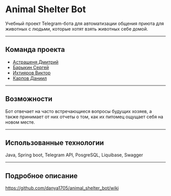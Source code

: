# Animal Shelter Bot

Учебный проект Telegram-бота для автоматизации общения приюта для животных с людьми, которые хотят взять животных себе домой.

---

## Команда проекта

- [Астрашеня Дмитрий](https://github.com/Modusen)
- [Барыкин Сергей](https://github.com/Barsev174)
- [Ихтияров Виктор](https://github.com/IGuruI-1981)
- [Карпов Даниил](https://github.com/danya1705)

---

## Возможности

Бот отвечает на часто встречающиеся вопросы будущих хозяев, а также принимает от них отчеты о том, как их питомец ощущает себя на новом месте.

---

## Использованные технологии

Java, Spring boot, Telegram API, PosgreSQL, Liquibase, Swagger 

---

## Подробное описание

https://github.com/danya1705/animal_shelter_bot/wiki
